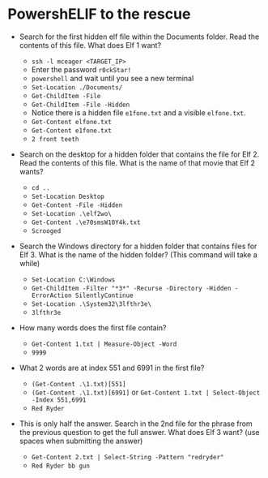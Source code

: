 # PowershELlF to the rescue

- Search for the first hidden elf file within the Documents folder. Read the contents of this file. What does Elf 1 want?

	- `ssh -l mceager <TARGET_IP>`
	- Enter the password `r0ckStar!`
	- `powershell` and wait until you see a new terminal
	- `Set-Location ./Documents/`
	- `Get-ChildItem -File`
	- `Get-ChildItem -File -Hidden`
	- Notice there is a hidden file `e1fone.txt` and a visible `elfone.txt`.
	- `Get-Content elfone.txt`
	- `Get-Content e1fone.txt`
	- `2 front teeth`

- Search on the desktop for a hidden folder that contains the file for Elf 2. Read the contents of this file. What is the name of that movie that Elf 2 wants? 
	- `cd ..`
	- `Set-Location Desktop`
	- `Get-Content -File -Hidden`
	- `Set-Location .\elf2wo\`
	- `Get-Content .\e70smsW10Y4k.txt`
	- `Scrooged`

- Search the Windows directory for a hidden folder that contains files for Elf 3. What is the name of the hidden folder? (This command will take a while)

	- `Set-Location C:\Windows`
	- `Get-ChildItem -Filter "*3*" -Recurse -Directory -Hidden -ErrorAction SilentlyContinue`
	- `Set-Location .\System32\3lfthr3e\`
	- `3lfthr3e`

- How many words does the first file contain?

	- `Get-Content 1.txt | Measure-Object -Word`
	- `9999`

    
- What 2 words are at index 551 and 6991 in the first file?

	- `(Get-Content .\1.txt)[551]`
	- `(Get-Content .\1.txt)[6991]` or `Get-Content 1.txt | Select-Object -Index 551,6991`
	- `Red Ryder`

- This is only half the answer. Search in the 2nd file for the phrase from the previous question to get the full answer. What does Elf 3 want? (use spaces when submitting the answer)

	- `Get-Content 2.txt | Select-String -Pattern "redryder"`
	- `Red Ryder bb gun`
